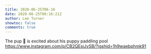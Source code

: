 ```yaml
---
title: 2020-06-25T06-16
date: 2020-06-25T06:16:21Z
author: Lee Turner
showtoc: false
comments: true
---
```


The pup 🐶 is excited about his puppy paddling pool https://www.instagram.com/p/CB2QEsiJvSB/?igshid=1h9waebphmk91


